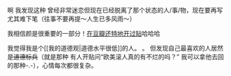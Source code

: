 啊 我发现这种 曾经非常迷恋但现在已经脱离了那个状态的人/事/物，现在要再写尤其难下笔（往事不要再提～人生已多风雨～）

我相信颜是很重要的一部分！[在豆瓣还特地开过贴](https://www.douban.com/group/topic/194127316/?_i=6075296563564d8&dt_dapp=1)哈哈哈 

我觉得我是个[[我的道德观|道德水平很低]]的人。 。 但发现自己最喜欢的人居然是~~道德标兵~~（就是那种 有人开贴问“欧美滚人真的有不烂的吗？” 我可以拿他去回的那种-.-），心情每次都很复杂。